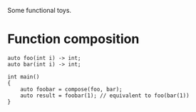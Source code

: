 Some functional toys.

# Function composition

```
auto foo(int i) -> int;
auto bar(int i) -> int;

int main()
{
    auto foobar = compose(foo, bar);
    auto result = foobar(1); // equivalent to foo(bar(1))
}
```
